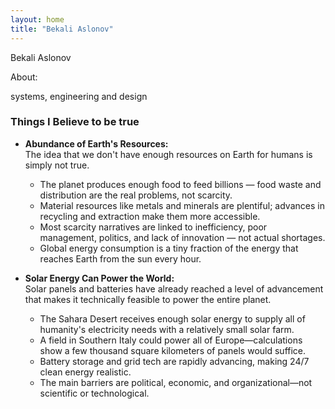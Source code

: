 ```yaml
---
layout: home
title: "Bekali Aslonov"
---
```


Bekali Aslonov

About:

systems, engineering and design

### Things I Believe to be true

- **Abundance of Earth's Resources:**  
  The idea that we don't have enough resources on Earth for humans is simply not true.  
  - The planet produces enough food to feed billions — food waste and distribution are the real problems, not scarcity.
  - Material resources like metals and minerals are plentiful; advances in recycling and extraction make them more accessible.
  - Most scarcity narratives are linked to inefficiency, poor management, politics, and lack of innovation — not actual shortages.
  - Global energy consumption is a tiny fraction of the energy that reaches Earth from the sun every hour.

- **Solar Energy Can Power the World:**  
  Solar panels and batteries have already reached a level of advancement that makes it technically feasible to power the entire planet.
  - The Sahara Desert receives enough solar energy to supply all of humanity's electricity needs with a relatively small solar farm.
  - A field in Southern Italy could power all of Europe—calculations show a few thousand square kilometers of panels would suffice.
  - Battery storage and grid tech are rapidly advancing, making 24/7 clean energy realistic.
  - The main barriers are political, economic, and organizational—not scientific or technological.
